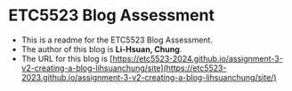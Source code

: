 
# ETC5523 Blog Assessment

* This is a readme for the ETC5523 Blog Assessment. 
* The author of this blog is **Li-Hsuan, Chung**.
* The URL for this blog is [https://etc5523-2024.github.io/assignment-3-v2-creating-a-blog-lihsuanchung/site](https://etc5523-2023.github.io/assignment-3-v2-creating-a-blog-lihsuanchung/site/)
